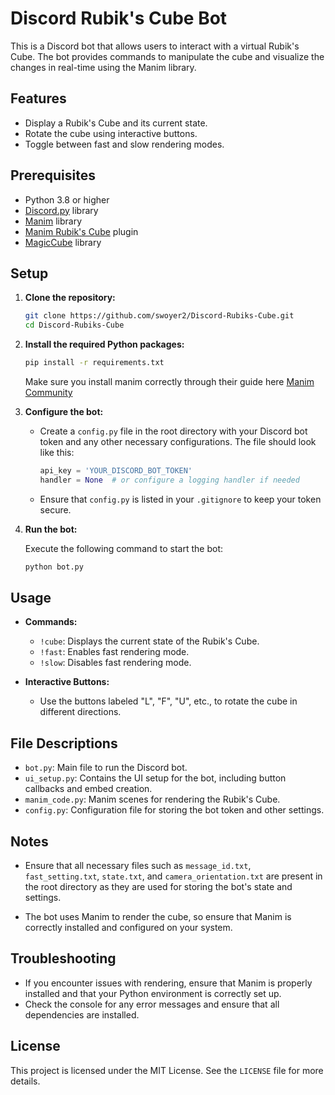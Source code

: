 # Discord Rubik's Cube Bot

This is a Discord bot that allows users to interact with a virtual Rubik's Cube. The bot provides commands to manipulate the cube and visualize the changes in real-time using the Manim library.

## Features

- Display a Rubik's Cube and its current state.
- Rotate the cube using interactive buttons.
- Toggle between fast and slow rendering modes.

## Prerequisites

- Python 3.8 or higher
- [Discord.py](https://discordpy.readthedocs.io/en/stable/) library
- [Manim](https://docs.manim.community/en/stable/) library
- [Manim Rubik's Cube](https://github.com/ManimCommunity/manim-rubikscube) plugin
- [MagicCube](https://pypi.org/project/magiccube/) library

## Setup

1. **Clone the repository:**

   ```bash
   git clone https://github.com/swoyer2/Discord-Rubiks-Cube.git
   cd Discord-Rubiks-Cube
   ```

2. **Install the required Python packages:**

   ```bash
   pip install -r requirements.txt
   ```

   Make sure you install manim correctly through their guide here [Manim Community](https://www.manim.community/)

3. **Configure the bot:**

   - Create a `config.py` file in the root directory with your Discord bot token and any other necessary configurations. The file should look like this:

     ```python
     api_key = 'YOUR_DISCORD_BOT_TOKEN'
     handler = None  # or configure a logging handler if needed
     ```

   - Ensure that `config.py` is listed in your `.gitignore` to keep your token secure.

4. **Run the bot:**

   Execute the following command to start the bot:

   ```bash
   python bot.py
   ```

## Usage

- **Commands:**
  - `!cube`: Displays the current state of the Rubik's Cube.
  - `!fast`: Enables fast rendering mode.
  - `!slow`: Disables fast rendering mode.

- **Interactive Buttons:**
  - Use the buttons labeled "L", "F", "U", etc., to rotate the cube in different directions.

## File Descriptions

- `bot.py`: Main file to run the Discord bot.
- `ui_setup.py`: Contains the UI setup for the bot, including button callbacks and embed creation.
- `manim_code.py`: Manim scenes for rendering the Rubik's Cube.
- `config.py`: Configuration file for storing the bot token and other settings.

## Notes

- Ensure that all necessary files such as `message_id.txt`, `fast_setting.txt`, `state.txt`, and `camera_orientation.txt` are present in the root directory as they are used for storing the bot's state and settings.

- The bot uses Manim to render the cube, so ensure that Manim is correctly installed and configured on your system.

## Troubleshooting

- If you encounter issues with rendering, ensure that Manim is properly installed and that your Python environment is correctly set up.
- Check the console for any error messages and ensure that all dependencies are installed.

## License

This project is licensed under the MIT License. See the `LICENSE` file for more details.
